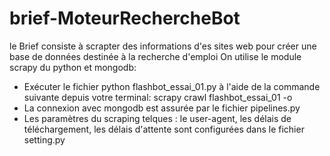 # brief-MoteurRechercheBot
le Brief consiste à scrapter des informations d'es sites web pour créer une base de données destinée à la recherche d'emploi
On utilise le module scrapy du python et mongodb:
- Exécuter le fichier python flashbot_essai_01.py à l'aide de la commande suivante depuis votre terminal:
scrapy crawl flashbot_essai_01 -o
- La connexion avec mongodb est assurée par le fichier pipelines.py
- Les paramètres du scraping telques : le user-agent, les délais de téléchargement, les délais d'attente sont configurées dans le fichier setting.py
